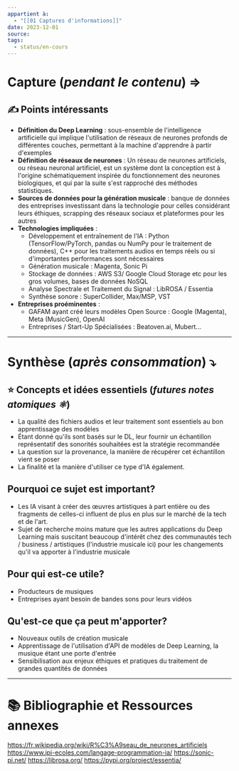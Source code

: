 ```yaml
---
appartient à:
  - "[[01 Captures d'informations]]"
date: 2023-12-01
source: 
tags:
  - status/en-cours
---
```

# Capture (_pendant le contenu_) ⇒

## ✍️ Points intéressants

- **Définition du Deep Learning** : sous-ensemble de l'intelligence artificielle qui implique l'utilisation de réseaux de neurones profonds de différentes couches, permettant à la machine d'apprendre à partir d'exemples
- **Définition de réseaux de neurones** :  Un réseau de neurones artificiels, ou réseau neuronal artificiel, est un système dont la conception est à l'origine schématiquement inspirée du fonctionnement des neurones biologiques, et qui par la suite s'est rapproché des méthodes statistiques.
- **Sources de données pour la génération musicale** : banque de données des entreprises investissant dans la technologie pour celles considérant leurs éthiques, scrapping des réseaux sociaux et plateformes pour les autres
- **Technologies impliquées** :
    - Développement et entraînement de l'IA : Python (TensorFlow/PyTorch, pandas ou NumPy pour le traitement de données), C++ pour les traitements audios en temps réels ou si d'importantes performances sont nécessaires
    - Génération musicale : Magenta, Sonic Pi
    - Stockage de données : AWS S3/ Google Cloud Storage etc pour les gros volumes, bases de données NoSQL
    - Analyse Spectrale et Traitement du Signal : LibROSA / Essentia
    - Synthèse sonore : SuperCollider, Max/MSP, VST 
- **Entreprises proéminentes** :
    - GAFAM ayant créé leurs modèles Open Source : Google (Magenta), Meta (MusicGen), OpenAI 
    - Entreprises / Start-Up Spécialisées : Beatoven.ai, Mubert... 

---

# Synthèse (_après consommation_) ⤵︎

## ⭐ Concepts et idées essentiels (_futures notes atomiques ⚛︎_)

- La qualité des fichiers audios et leur traitement sont essentiels au bon apprentissage des modèles 
- Étant donné qu'ils sont basés sur le DL, leur fournir un échantillon représentatif des sonorités souhaitées est la stratégie recommandée 
- La question sur la provenance, la manière de récupérer cet échantillon vient se poser 
- La finalité et la manière d'utiliser ce type d'IA également.

## Pourquoi ce sujet est important?

- Les IA visant à créer des œuvres artistiques à part entière ou des fragments de celles-ci influent de plus en plus sur le marché de la tech et de l'art.
- Sujet de recherche moins mature que les autres applications du Deep Learning mais suscitant beaucoup d'intérêt chez des communautés tech / business / artistiques (l'industrie musicale ici) pour les changements qu'il va apporter à l'industrie musicale 
## Pour qui est-ce utile?

- Producteurs de musiques
- Entreprises ayant besoin de bandes sons pour leurs vidéos 

## Qu'est-ce que ça peut m'apporter?

- Nouveaux outils de création musicale 
- Apprentissage de l'utilisation d'API de modèles de Deep Learning, la musique étant une porte d'entrée
- Sensibilisation aux enjeux éthiques et pratiques du traitement de grandes quantités de données

---

# 📚 Bibliographie et Ressources annexes

https://fr.wikipedia.org/wiki/R%C3%A9seau_de_neurones_artificiels
https://www.ipi-ecoles.com/langage-programmation-ia/
https://sonic-pi.net/ 
https://librosa.org/
https://pypi.org/project/essentia/
